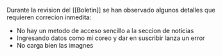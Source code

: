 Durante la revision del [[Boletin]] se han observado algunos detalles que requieren correcion inmedita:
- No hay un metodo de acceso sencillo a la seccion de noticias
- Ingresando datos como mi coreo y dar en suscribir lanza un error
- No carga bien las imagnes
